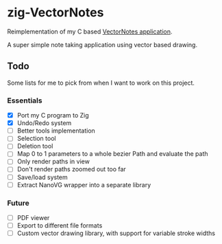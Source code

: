 # zig-VectorNotes

Reimplementation of my C based [VectorNotes application](https://github.com/Linouth/VectorNotes).

A super simple note taking application using vector based drawing.

## Todo

Some lists for me to pick from when I want to work on this project.

### Essentials

- [x] Port my C program to Zig
- [x] Undo/Redo system
- [ ] Better tools implementation
- [ ] Selection tool
- [ ] Deletion tool
- [ ] Map 0 to 1 parameters to a whole bezier Path and evaluate the path
- [ ] Only render paths in view
- [ ] Don't render paths zoomed out too far
- [ ] Save/load system
- [ ] Extract NanoVG wrapper into a separate library

### Future

- [ ] PDF viewer
- [ ] Export to different file formats
- [ ] Custom vector drawing library, with support for variable stroke widths
